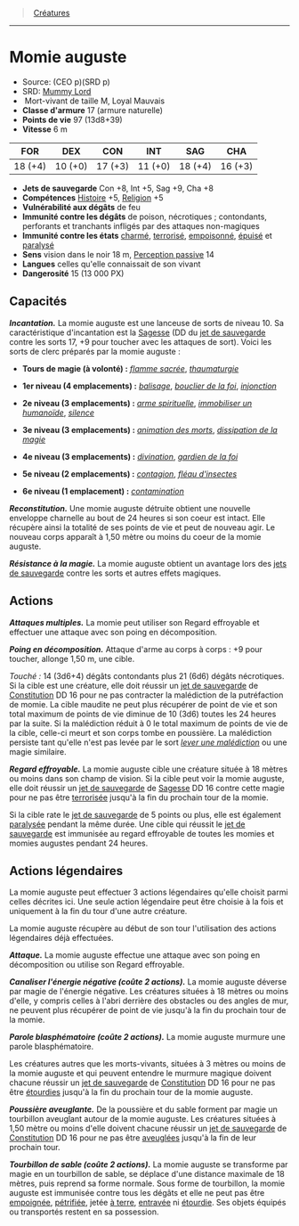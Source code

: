 ﻿---
!MonsterItem
Family: MonsterHD
Type: Mort-vivant
Size: M
Alignment: Loyal Mauvais
ArmorClass: 17 (armure naturelle)
HitPoints: 97 (13d8+39)
Speed: 6 m
Strength: 18 (+4)
Dexterity: 10 (+0)
Constitution: 17 (+3)
Intelligence: 11 (+0)
Wisdom: 18 (+4)
Charisma: 16 (+3)
SavingThrows: Con +8, Int +5, Sag +9, Cha +8
Skills: '[Histoire](hd_abilities_intelligence_histoire.md) +5, [Religion](hd_abilities_intelligence_religion.md) +5'
DamageVulnerabilities: de feu
DamageImmunities: de poison, nécrotiques ; contondants, perforants et tranchants infligés par des attaques non-magiques
ConditionImmunities: '[charmé](hd_conditions_charme.md), [terrorisé](hd_conditions_terrorise.md), [empoisonné](hd_conditions_empoisonne.md), [épuisé](hd_conditions_fatigue_et_epuisement.md) et [paralysé](hd_conditions_paralyse.md)'
Senses: vision dans le noir 18 m, [Perception passive](hd_abilities_dexterity_perception_passive.md) 14
Languages: celles qu'elle connaissait de son vivant
Challenge: 15 (13 000 PX)
Id: monsters_hd.md#momie-auguste
ParentLink: monsters_hd.md#créatures
Name: Momie auguste
ParentName: Créatures
NameLevel: 1
AltName: '[Mummy Lord](srd_monsters_mummy_lord.md)'
Source: (CEO p)(SRD p)
Attributes:
  Name: Momie auguste
  Markdown: >+
    # <!--Name-->Momie auguste<!--/Name-->


    - Source: <!--Source-->(CEO p)(SRD p)<!--/Source-->

    - SRD: <!--AltName-->[Mummy Lord](srd_monsters_mummy_lord.md)<!--/AltName-->

    -  <!--Type-->Mort-vivant<!--/Type--> de taille <!--Size-->M<!--/Size-->, <!--Alignment-->Loyal Mauvais<!--/Alignment-->

    - **Classe d'armure** <!--ArmorClass-->17 (armure naturelle)<!--/ArmorClass-->

    - **Points de vie** <!--HitPoints-->97 (13d8+39)<!--/HitPoints-->

    - **Vitesse** <!--Speed-->6 m<!--/Speed-->


    |FOR|DEX|CON|INT|SAG|CHA|

    |---|---|---|---|---|---|

    |<!--Strength-->18 (+4)<!--/Strength-->|<!--Dexterity-->10 (+0)<!--/Dexterity-->|<!--Constitution-->17 (+3)<!--/Constitution-->|<!--Intelligence-->11 (+0)<!--/Intelligence-->|<!--Wisdom-->18 (+4)<!--/Wisdom-->|<!--Charisma-->16 (+3)<!--/Charisma-->|


    - **Jets de sauvegarde** <!--SavingThrows-->Con +8, Int +5, Sag +9, Cha +8<!--/SavingThrows-->

    - **Compétences** <!--Skills-->[Histoire](hd_abilities_intelligence_histoire.md) +5, [Religion](hd_abilities_intelligence_religion.md) +5<!--/Skills-->

    - **Vulnérabilité aux dégâts** <!--DamageVulnerabilities-->de feu<!--/DamageVulnerabilities-->

    - **Immunité contre les dégâts** <!--DamageImmunities-->de poison, nécrotiques ; contondants, perforants et tranchants infligés par des attaques non-magiques<!--/DamageImmunities-->

    - **Immunité contre les états** <!--ConditionImmunities-->[charmé](hd_conditions_charme.md), [terrorisé](hd_conditions_terrorise.md), [empoisonné](hd_conditions_empoisonne.md), [épuisé](hd_conditions_fatigue_et_epuisement.md) et [paralysé](hd_conditions_paralyse.md)<!--/ConditionImmunities-->

    - **Sens** <!--Senses-->vision dans le noir 18 m, [Perception passive](hd_abilities_dexterity_perception_passive.md) 14<!--/Senses-->

    - **Langues** <!--Languages-->celles qu'elle connaissait de son vivant<!--/Languages-->

    - **Dangerosité** <!--Challenge-->15 (13 000 PX)<!--/Challenge-->


    ## Capacités


    **_Incantation._** La momie auguste est une lanceuse de sorts de niveau 10. Sa caractéristique d'incantation est la [Sagesse](hd_abilities_wisdom.md) (DD du [jet de sauvegarde](hd_abilities_jets_de_sauvegarde.md) contre les sorts 17, +9 pour toucher avec les attaques de sort). Voici les sorts de clerc préparés par la momie auguste :


    * **Tours de magie (à volonté) :** _[flamme sacrée](hd_spells_flamme_sacree.md)_, _[thaumaturgie](hd_spells_thaumaturgie.md)_


    * **1er niveau (4 emplacements) :** _[balisage](hd_spells_balisage.md)_, _[bouclier de la foi](hd_spells_bouclier_de_la_foi.md)_, _[injonction](hd_spells_injonction.md)_


    * **2e niveau (3 emplacements) :** _[arme spirituelle](hd_spells_arme_spirituelle.md)_, _[immobiliser un humanoïde](hd_spells_immobiliser_un_humanoide.md)_, _[silence](hd_spells_silence.md)_


    * **3e niveau (3 emplacements) :** _[animation des morts](hd_spells_animation_des_morts.md)_, _[dissipation de la magie](hd_spells_dissipation_de_la_magie.md)_


    * **4e niveau (3 emplacements) :** _[divination](hd_spells_divination.md)_, _[gardien de la foi](hd_spells_gardien_de_la_foi.md)_


    * **5e niveau (2 emplacements) :** _[contagion](hd_spells_contagion.md)_, _[fléau d'insectes](hd_spells_fleau_dinsectes.md)_


    * **6e niveau (1 emplacement) :** _[contamination](hd_spells_contamination.md)_


    **_Reconstitution._** Une momie auguste détruite obtient une nouvelle enveloppe charnelle au bout de 24 heures si son coeur est intact. Elle récupère ainsi la totalité de ses points de vie et peut de nouveau agir. Le nouveau corps apparaît à 1,50 mètre ou moins du coeur de la momie auguste.


    **_Résistance à la magie._** La momie auguste obtient un avantage lors des [jets de sauvegarde](hd_abilities_jets_de_sauvegarde.md) contre les sorts et autres effets magiques.


    ## Actions


    **_Attaques multiples._** La momie peut utiliser son Regard effroyable et effectuer une attaque avec son poing en décomposition.


    **_Poing en décomposition._** Attaque d'arme au corps à corps : +9 pour toucher, allonge 1,50 m, une cible.


    _Touché :_ 14 (3d6+4) dégâts contondants plus 21 (6d6) dégâts nécrotiques. Si la cible est une créature, elle doit réussir un [jet de sauvegarde](hd_abilities_jets_de_sauvegarde.md) de [Constitution](hd_abilities_constitution.md) DD 16 pour ne pas contracter la malédiction de la putréfaction de momie. La cible maudite ne peut plus récupérer de point de vie et son total maximum de points de vie diminue de 10 (3d6) toutes les 24 heures par la suite. Si la malédiction réduit à 0 le total maximum de points de vie de la cible, celle-ci meurt et son corps tombe en poussière. La malédiction persiste tant qu'elle n'est pas levée par le sort _[lever une malédiction](hd_spells_lever_une_malediction.md)_ ou une magie similaire.


    **_Regard effroyable._** La momie auguste cible une créature située à 18 mètres ou moins dans son champ de vision. Si la cible peut voir la momie auguste, elle doit réussir un [jet de sauvegarde](hd_abilities_jets_de_sauvegarde.md) de [Sagesse](hd_abilities_wisdom.md) DD 16 contre cette magie pour ne pas être [terrorisée](hd_conditions_terrorise.md) jusqu'à la fin du prochain tour de la momie.


    Si la cible rate le [jet de sauvegarde](hd_abilities_jets_de_sauvegarde.md) de 5 points ou plus, elle est également [paralysée](hd_conditions_paralyse.md) pendant la même durée. Une cible qui réussit le [jet de sauvegarde](hd_abilities_jets_de_sauvegarde.md) est immunisée au regard effroyable de toutes les momies et momies augustes pendant 24 heures.


    ## Actions légendaires


    La momie auguste peut effectuer 3 actions légendaires qu'elle choisit parmi celles décrites ici. Une seule action légendaire peut être choisie à la fois et uniquement à la fin du tour d'une autre créature.


    La momie auguste récupère au début de son tour l'utilisation des actions légendaires déjà effectuées.


    **_Attaque._** La momie auguste effectue une attaque avec son poing en décomposition ou utilise son Regard effroyable.


    **_Canaliser l'énergie négative (coûte 2 actions)._** La momie auguste déverse par magie de l'énergie négative. Les créatures situées à 18 mètres ou moins d'elle, y compris celles à l'abri derrière des obstacles ou des angles de mur, ne peuvent plus récupérer de point de vie jusqu'à la fin du prochain tour de la momie.


    **_Parole blasphématoire (coûte 2 actions)._** La momie auguste murmure une parole blasphématoire.


    Les créatures autres que les morts-vivants, situées à 3 mètres ou moins de la momie auguste et qui peuvent entendre le murmure magique doivent chacune réussir un [jet de sauvegarde](hd_abilities_jets_de_sauvegarde.md) de [Constitution](hd_abilities_constitution.md) DD 16 pour ne pas être [étourdies](hd_conditions_etourdi.md) jusqu'à la fin du prochain tour de la momie auguste.


    **_Poussière aveuglante._** De la poussière et du sable forment par magie un tourbillon aveuglant autour de la momie auguste. Les créatures situées à 1,50 mètre ou moins d'elle doivent chacune réussir un [jet de sauvegarde](hd_abilities_jets_de_sauvegarde.md) de [Constitution](hd_abilities_constitution.md) DD 16 pour ne pas être [aveuglées](hd_conditions_aveugle.md) jusqu'à la fin de leur prochain tour.


    **_Tourbillon de sable (coûte 2 actions)._** La momie auguste se transforme par magie en un tourbillon de sable, se déplace d'une distance maximale de 18 mètres, puis reprend sa forme normale. Sous forme de tourbillon, la momie auguste est immunisée contre tous les dégâts et elle ne peut pas être [empoignée](hd_conditions_empoigne.md), [pétrifiée](hd_conditions_petrifie.md), jetée [à terre](hd_conditions_a_terre.md), [entravée](hd_conditions_entrave.md) ni [étourdie](hd_conditions_etourdi.md). Ses objets équipés ou transportés restent en sa possession.

  Source: (CEO p)(SRD p)
  AltName: '[Mummy Lord](srd_monsters_mummy_lord.md)'
  Type: Mort-vivant
  Size: M
  Alignment: Loyal Mauvais
  ArmorClass: 17 (armure naturelle)
  HitPoints: 97 (13d8+39)
  Speed: 6 m
  Strength: 18 (+4)
  Dexterity: 10 (+0)
  Constitution: 17 (+3)
  Intelligence: 11 (+0)
  Wisdom: 18 (+4)
  Charisma: 16 (+3)
  SavingThrows: Con +8, Int +5, Sag +9, Cha +8
  Skills: '[Histoire](hd_abilities_intelligence_histoire.md) +5, [Religion](hd_abilities_intelligence_religion.md) +5'
  DamageVulnerabilities: de feu
  DamageImmunities: de poison, nécrotiques ; contondants, perforants et tranchants infligés par des attaques non-magiques
  ConditionImmunities: '[charmé](hd_conditions_charme.md), [terrorisé](hd_conditions_terrorise.md), [empoisonné](hd_conditions_empoisonne.md), [épuisé](hd_conditions_fatigue_et_epuisement.md) et [paralysé](hd_conditions_paralyse.md)'
  Senses: vision dans le noir 18 m, [Perception passive](hd_abilities_dexterity_perception_passive.md) 14
  Languages: celles qu'elle connaissait de son vivant
  Challenge: 15 (13 000 PX)
AttributesDictionary: >+
  Name: Momie auguste

  Markdown: >+

    # <!--Name-->Momie auguste<!--/Name-->





    - Source: <!--Source-->(CEO p)(SRD p)<!--/Source-->



    - SRD: <!--AltName-->[Mummy Lord](srd_monsters_mummy_lord.md)<!--/AltName-->



    -  <!--Type-->Mort-vivant<!--/Type--> de taille <!--Size-->M<!--/Size-->, <!--Alignment-->Loyal Mauvais<!--/Alignment-->



    - **Classe d'armure** <!--ArmorClass-->17 (armure naturelle)<!--/ArmorClass-->



    - **Points de vie** <!--HitPoints-->97 (13d8+39)<!--/HitPoints-->



    - **Vitesse** <!--Speed-->6 m<!--/Speed-->





    |FOR|DEX|CON|INT|SAG|CHA|



    |---|---|---|---|---|---|



    |<!--Strength-->18 (+4)<!--/Strength-->|<!--Dexterity-->10 (+0)<!--/Dexterity-->|<!--Constitution-->17 (+3)<!--/Constitution-->|<!--Intelligence-->11 (+0)<!--/Intelligence-->|<!--Wisdom-->18 (+4)<!--/Wisdom-->|<!--Charisma-->16 (+3)<!--/Charisma-->|





    - **Jets de sauvegarde** <!--SavingThrows-->Con +8, Int +5, Sag +9, Cha +8<!--/SavingThrows-->



    - **Compétences** <!--Skills-->[Histoire](hd_abilities_intelligence_histoire.md) +5, [Religion](hd_abilities_intelligence_religion.md) +5<!--/Skills-->



    - **Vulnérabilité aux dégâts** <!--DamageVulnerabilities-->de feu<!--/DamageVulnerabilities-->



    - **Immunité contre les dégâts** <!--DamageImmunities-->de poison, nécrotiques ; contondants, perforants et tranchants infligés par des attaques non-magiques<!--/DamageImmunities-->



    - **Immunité contre les états** <!--ConditionImmunities-->[charmé](hd_conditions_charme.md), [terrorisé](hd_conditions_terrorise.md), [empoisonné](hd_conditions_empoisonne.md), [épuisé](hd_conditions_fatigue_et_epuisement.md) et [paralysé](hd_conditions_paralyse.md)<!--/ConditionImmunities-->



    - **Sens** <!--Senses-->vision dans le noir 18 m, [Perception passive](hd_abilities_dexterity_perception_passive.md) 14<!--/Senses-->



    - **Langues** <!--Languages-->celles qu'elle connaissait de son vivant<!--/Languages-->



    - **Dangerosité** <!--Challenge-->15 (13 000 PX)<!--/Challenge-->





    ## Capacités





    **_Incantation._** La momie auguste est une lanceuse de sorts de niveau 10. Sa caractéristique d'incantation est la [Sagesse](hd_abilities_wisdom.md) (DD du [jet de sauvegarde](hd_abilities_jets_de_sauvegarde.md) contre les sorts 17, +9 pour toucher avec les attaques de sort). Voici les sorts de clerc préparés par la momie auguste :





    * **Tours de magie (à volonté) :** _[flamme sacrée](hd_spells_flamme_sacree.md)_, _[thaumaturgie](hd_spells_thaumaturgie.md)_





    * **1er niveau (4 emplacements) :** _[balisage](hd_spells_balisage.md)_, _[bouclier de la foi](hd_spells_bouclier_de_la_foi.md)_, _[injonction](hd_spells_injonction.md)_





    * **2e niveau (3 emplacements) :** _[arme spirituelle](hd_spells_arme_spirituelle.md)_, _[immobiliser un humanoïde](hd_spells_immobiliser_un_humanoide.md)_, _[silence](hd_spells_silence.md)_





    * **3e niveau (3 emplacements) :** _[animation des morts](hd_spells_animation_des_morts.md)_, _[dissipation de la magie](hd_spells_dissipation_de_la_magie.md)_





    * **4e niveau (3 emplacements) :** _[divination](hd_spells_divination.md)_, _[gardien de la foi](hd_spells_gardien_de_la_foi.md)_





    * **5e niveau (2 emplacements) :** _[contagion](hd_spells_contagion.md)_, _[fléau d'insectes](hd_spells_fleau_dinsectes.md)_





    * **6e niveau (1 emplacement) :** _[contamination](hd_spells_contamination.md)_





    **_Reconstitution._** Une momie auguste détruite obtient une nouvelle enveloppe charnelle au bout de 24 heures si son coeur est intact. Elle récupère ainsi la totalité de ses points de vie et peut de nouveau agir. Le nouveau corps apparaît à 1,50 mètre ou moins du coeur de la momie auguste.





    **_Résistance à la magie._** La momie auguste obtient un avantage lors des [jets de sauvegarde](hd_abilities_jets_de_sauvegarde.md) contre les sorts et autres effets magiques.





    ## Actions





    **_Attaques multiples._** La momie peut utiliser son Regard effroyable et effectuer une attaque avec son poing en décomposition.





    **_Poing en décomposition._** Attaque d'arme au corps à corps : +9 pour toucher, allonge 1,50 m, une cible.





    _Touché :_ 14 (3d6+4) dégâts contondants plus 21 (6d6) dégâts nécrotiques. Si la cible est une créature, elle doit réussir un [jet de sauvegarde](hd_abilities_jets_de_sauvegarde.md) de [Constitution](hd_abilities_constitution.md) DD 16 pour ne pas contracter la malédiction de la putréfaction de momie. La cible maudite ne peut plus récupérer de point de vie et son total maximum de points de vie diminue de 10 (3d6) toutes les 24 heures par la suite. Si la malédiction réduit à 0 le total maximum de points de vie de la cible, celle-ci meurt et son corps tombe en poussière. La malédiction persiste tant qu'elle n'est pas levée par le sort _[lever une malédiction](hd_spells_lever_une_malediction.md)_ ou une magie similaire.





    **_Regard effroyable._** La momie auguste cible une créature située à 18 mètres ou moins dans son champ de vision. Si la cible peut voir la momie auguste, elle doit réussir un [jet de sauvegarde](hd_abilities_jets_de_sauvegarde.md) de [Sagesse](hd_abilities_wisdom.md) DD 16 contre cette magie pour ne pas être [terrorisée](hd_conditions_terrorise.md) jusqu'à la fin du prochain tour de la momie.





    Si la cible rate le [jet de sauvegarde](hd_abilities_jets_de_sauvegarde.md) de 5 points ou plus, elle est également [paralysée](hd_conditions_paralyse.md) pendant la même durée. Une cible qui réussit le [jet de sauvegarde](hd_abilities_jets_de_sauvegarde.md) est immunisée au regard effroyable de toutes les momies et momies augustes pendant 24 heures.





    ## Actions légendaires





    La momie auguste peut effectuer 3 actions légendaires qu'elle choisit parmi celles décrites ici. Une seule action légendaire peut être choisie à la fois et uniquement à la fin du tour d'une autre créature.





    La momie auguste récupère au début de son tour l'utilisation des actions légendaires déjà effectuées.





    **_Attaque._** La momie auguste effectue une attaque avec son poing en décomposition ou utilise son Regard effroyable.





    **_Canaliser l'énergie négative (coûte 2 actions)._** La momie auguste déverse par magie de l'énergie négative. Les créatures situées à 18 mètres ou moins d'elle, y compris celles à l'abri derrière des obstacles ou des angles de mur, ne peuvent plus récupérer de point de vie jusqu'à la fin du prochain tour de la momie.





    **_Parole blasphématoire (coûte 2 actions)._** La momie auguste murmure une parole blasphématoire.





    Les créatures autres que les morts-vivants, situées à 3 mètres ou moins de la momie auguste et qui peuvent entendre le murmure magique doivent chacune réussir un [jet de sauvegarde](hd_abilities_jets_de_sauvegarde.md) de [Constitution](hd_abilities_constitution.md) DD 16 pour ne pas être [étourdies](hd_conditions_etourdi.md) jusqu'à la fin du prochain tour de la momie auguste.





    **_Poussière aveuglante._** De la poussière et du sable forment par magie un tourbillon aveuglant autour de la momie auguste. Les créatures situées à 1,50 mètre ou moins d'elle doivent chacune réussir un [jet de sauvegarde](hd_abilities_jets_de_sauvegarde.md) de [Constitution](hd_abilities_constitution.md) DD 16 pour ne pas être [aveuglées](hd_conditions_aveugle.md) jusqu'à la fin de leur prochain tour.





    **_Tourbillon de sable (coûte 2 actions)._** La momie auguste se transforme par magie en un tourbillon de sable, se déplace d'une distance maximale de 18 mètres, puis reprend sa forme normale. Sous forme de tourbillon, la momie auguste est immunisée contre tous les dégâts et elle ne peut pas être [empoignée](hd_conditions_empoigne.md), [pétrifiée](hd_conditions_petrifie.md), jetée [à terre](hd_conditions_a_terre.md), [entravée](hd_conditions_entrave.md) ni [étourdie](hd_conditions_etourdi.md). Ses objets équipés ou transportés restent en sa possession.



  Source: (CEO p)(SRD p)

  AltName: '[Mummy Lord](srd_monsters_mummy_lord.md)'

  Type: Mort-vivant

  Size: M

  Alignment: Loyal Mauvais

  ArmorClass: 17 (armure naturelle)

  HitPoints: 97 (13d8+39)

  Speed: 6 m

  Strength: 18 (+4)

  Dexterity: 10 (+0)

  Constitution: 17 (+3)

  Intelligence: 11 (+0)

  Wisdom: 18 (+4)

  Charisma: 16 (+3)

  SavingThrows: Con +8, Int +5, Sag +9, Cha +8

  Skills: '[Histoire](hd_abilities_intelligence_histoire.md) +5, [Religion](hd_abilities_intelligence_religion.md) +5'

  DamageVulnerabilities: de feu

  DamageImmunities: de poison, nécrotiques ; contondants, perforants et tranchants infligés par des attaques non-magiques

  ConditionImmunities: '[charmé](hd_conditions_charme.md), [terrorisé](hd_conditions_terrorise.md), [empoisonné](hd_conditions_empoisonne.md), [épuisé](hd_conditions_fatigue_et_epuisement.md) et [paralysé](hd_conditions_paralyse.md)'

  Senses: vision dans le noir 18 m, [Perception passive](hd_abilities_dexterity_perception_passive.md) 14

  Languages: celles qu'elle connaissait de son vivant

  Challenge: 15 (13 000 PX)

---
> [Créatures](hd_monsters.md)

---

# Momie auguste

- Source: (CEO p)(SRD p)
- SRD: [Mummy Lord](srd_monsters_mummy_lord.md)
-  Mort-vivant de taille M, Loyal Mauvais
- **Classe d'armure** 17 (armure naturelle)
- **Points de vie** 97 (13d8+39)
- **Vitesse** 6 m

|FOR|DEX|CON|INT|SAG|CHA|
|---|---|---|---|---|---|
|18 (+4)|10 (+0)|17 (+3)|11 (+0)|18 (+4)|16 (+3)|

- **Jets de sauvegarde** Con +8, Int +5, Sag +9, Cha +8
- **Compétences** [Histoire](hd_abilities_intelligence_histoire.md) +5, [Religion](hd_abilities_intelligence_religion.md) +5
- **Vulnérabilité aux dégâts** de feu
- **Immunité contre les dégâts** de poison, nécrotiques ; contondants, perforants et tranchants infligés par des attaques non-magiques
- **Immunité contre les états** [charmé](hd_conditions_charme.md), [terrorisé](hd_conditions_terrorise.md), [empoisonné](hd_conditions_empoisonne.md), [épuisé](hd_conditions_fatigue_et_epuisement.md) et [paralysé](hd_conditions_paralyse.md)
- **Sens** vision dans le noir 18 m, [Perception passive](hd_abilities_dexterity_perception_passive.md) 14
- **Langues** celles qu'elle connaissait de son vivant
- **Dangerosité** 15 (13 000 PX)

## Capacités

**_Incantation._** La momie auguste est une lanceuse de sorts de niveau 10. Sa caractéristique d'incantation est la [Sagesse](hd_abilities_wisdom.md) (DD du [jet de sauvegarde](hd_abilities_jets_de_sauvegarde.md) contre les sorts 17, +9 pour toucher avec les attaques de sort). Voici les sorts de clerc préparés par la momie auguste :

* **Tours de magie (à volonté) :** _[flamme sacrée](hd_spells_flamme_sacree.md)_, _[thaumaturgie](hd_spells_thaumaturgie.md)_

* **1er niveau (4 emplacements) :** _[balisage](hd_spells_balisage.md)_, _[bouclier de la foi](hd_spells_bouclier_de_la_foi.md)_, _[injonction](hd_spells_injonction.md)_

* **2e niveau (3 emplacements) :** _[arme spirituelle](hd_spells_arme_spirituelle.md)_, _[immobiliser un humanoïde](hd_spells_immobiliser_un_humanoide.md)_, _[silence](hd_spells_silence.md)_

* **3e niveau (3 emplacements) :** _[animation des morts](hd_spells_animation_des_morts.md)_, _[dissipation de la magie](hd_spells_dissipation_de_la_magie.md)_

* **4e niveau (3 emplacements) :** _[divination](hd_spells_divination.md)_, _[gardien de la foi](hd_spells_gardien_de_la_foi.md)_

* **5e niveau (2 emplacements) :** _[contagion](hd_spells_contagion.md)_, _[fléau d'insectes](hd_spells_fleau_dinsectes.md)_

* **6e niveau (1 emplacement) :** _[contamination](hd_spells_contamination.md)_

**_Reconstitution._** Une momie auguste détruite obtient une nouvelle enveloppe charnelle au bout de 24 heures si son coeur est intact. Elle récupère ainsi la totalité de ses points de vie et peut de nouveau agir. Le nouveau corps apparaît à 1,50 mètre ou moins du coeur de la momie auguste.

**_Résistance à la magie._** La momie auguste obtient un avantage lors des [jets de sauvegarde](hd_abilities_jets_de_sauvegarde.md) contre les sorts et autres effets magiques.

## Actions

**_Attaques multiples._** La momie peut utiliser son Regard effroyable et effectuer une attaque avec son poing en décomposition.

**_Poing en décomposition._** Attaque d'arme au corps à corps : +9 pour toucher, allonge 1,50 m, une cible.

_Touché :_ 14 (3d6+4) dégâts contondants plus 21 (6d6) dégâts nécrotiques. Si la cible est une créature, elle doit réussir un [jet de sauvegarde](hd_abilities_jets_de_sauvegarde.md) de [Constitution](hd_abilities_constitution.md) DD 16 pour ne pas contracter la malédiction de la putréfaction de momie. La cible maudite ne peut plus récupérer de point de vie et son total maximum de points de vie diminue de 10 (3d6) toutes les 24 heures par la suite. Si la malédiction réduit à 0 le total maximum de points de vie de la cible, celle-ci meurt et son corps tombe en poussière. La malédiction persiste tant qu'elle n'est pas levée par le sort _[lever une malédiction](hd_spells_lever_une_malediction.md)_ ou une magie similaire.

**_Regard effroyable._** La momie auguste cible une créature située à 18 mètres ou moins dans son champ de vision. Si la cible peut voir la momie auguste, elle doit réussir un [jet de sauvegarde](hd_abilities_jets_de_sauvegarde.md) de [Sagesse](hd_abilities_wisdom.md) DD 16 contre cette magie pour ne pas être [terrorisée](hd_conditions_terrorise.md) jusqu'à la fin du prochain tour de la momie.

Si la cible rate le [jet de sauvegarde](hd_abilities_jets_de_sauvegarde.md) de 5 points ou plus, elle est également [paralysée](hd_conditions_paralyse.md) pendant la même durée. Une cible qui réussit le [jet de sauvegarde](hd_abilities_jets_de_sauvegarde.md) est immunisée au regard effroyable de toutes les momies et momies augustes pendant 24 heures.

## Actions légendaires

La momie auguste peut effectuer 3 actions légendaires qu'elle choisit parmi celles décrites ici. Une seule action légendaire peut être choisie à la fois et uniquement à la fin du tour d'une autre créature.

La momie auguste récupère au début de son tour l'utilisation des actions légendaires déjà effectuées.

**_Attaque._** La momie auguste effectue une attaque avec son poing en décomposition ou utilise son Regard effroyable.

**_Canaliser l'énergie négative (coûte 2 actions)._** La momie auguste déverse par magie de l'énergie négative. Les créatures situées à 18 mètres ou moins d'elle, y compris celles à l'abri derrière des obstacles ou des angles de mur, ne peuvent plus récupérer de point de vie jusqu'à la fin du prochain tour de la momie.

**_Parole blasphématoire (coûte 2 actions)._** La momie auguste murmure une parole blasphématoire.

Les créatures autres que les morts-vivants, situées à 3 mètres ou moins de la momie auguste et qui peuvent entendre le murmure magique doivent chacune réussir un [jet de sauvegarde](hd_abilities_jets_de_sauvegarde.md) de [Constitution](hd_abilities_constitution.md) DD 16 pour ne pas être [étourdies](hd_conditions_etourdi.md) jusqu'à la fin du prochain tour de la momie auguste.

**_Poussière aveuglante._** De la poussière et du sable forment par magie un tourbillon aveuglant autour de la momie auguste. Les créatures situées à 1,50 mètre ou moins d'elle doivent chacune réussir un [jet de sauvegarde](hd_abilities_jets_de_sauvegarde.md) de [Constitution](hd_abilities_constitution.md) DD 16 pour ne pas être [aveuglées](hd_conditions_aveugle.md) jusqu'à la fin de leur prochain tour.

**_Tourbillon de sable (coûte 2 actions)._** La momie auguste se transforme par magie en un tourbillon de sable, se déplace d'une distance maximale de 18 mètres, puis reprend sa forme normale. Sous forme de tourbillon, la momie auguste est immunisée contre tous les dégâts et elle ne peut pas être [empoignée](hd_conditions_empoigne.md), [pétrifiée](hd_conditions_petrifie.md), jetée [à terre](hd_conditions_a_terre.md), [entravée](hd_conditions_entrave.md) ni [étourdie](hd_conditions_etourdi.md). Ses objets équipés ou transportés restent en sa possession.

